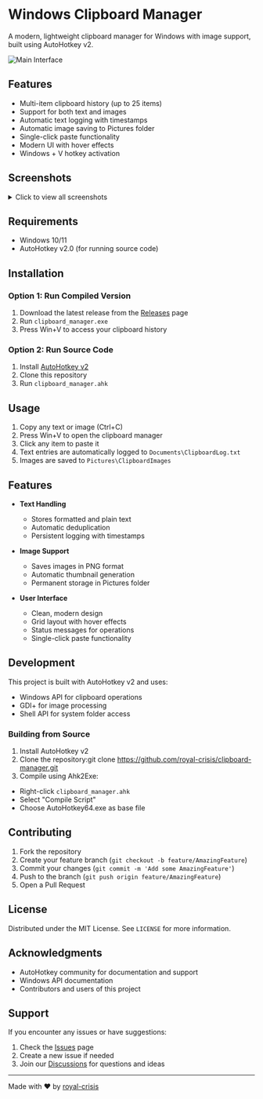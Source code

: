 # Windows Clipboard Manager

A modern, lightweight clipboard manager for Windows with image support, built using AutoHotkey v2.

![Main Interface](Screenshots/Screenshot%202024-01-04%20221926.png)

## Features

- Multi-item clipboard history (up to 25 items)
- Support for both text and images
- Automatic text logging with timestamps
- Automatic image saving to Pictures folder
- Single-click paste functionality
- Modern UI with hover effects
- Windows + V hotkey activation

## Screenshots

<details>
<summary>Click to view all screenshots</summary>

### Main Interface
![Main Interface](Screenshots/Screenshot%202024-01-04%20221926.png)

### Text and Image Support
![Text Support](Screenshots/Screenshot%202024-01-04%20222007.png)
![Image Support](Screenshots/Screenshot%202024-01-04%20222024.png)

</details>

## Requirements

- Windows 10/11
- AutoHotkey v2.0 (for running source code)

## Installation

### Option 1: Run Compiled Version
1. Download the latest release from the [Releases](../../releases) page
2. Run `clipboard_manager.exe`
3. Press Win+V to access your clipboard history

### Option 2: Run Source Code
1. Install [AutoHotkey v2](https://www.autohotkey.com/)
2. Clone this repository
3. Run `clipboard_manager.ahk`

## Usage

1. Copy any text or image (Ctrl+C)
2. Press Win+V to open the clipboard manager
3. Click any item to paste it
4. Text entries are automatically logged to `Documents\ClipboardLog.txt`
5. Images are saved to `Pictures\ClipboardImages`

## Features

- **Text Handling**
  - Stores formatted and plain text
  - Automatic deduplication
  - Persistent logging with timestamps

- **Image Support**
  - Saves images in PNG format
  - Automatic thumbnail generation
  - Permanent storage in Pictures folder

- **User Interface**
  - Clean, modern design
  - Grid layout with hover effects
  - Status messages for operations
  - Single-click paste functionality

## Development

This project is built with AutoHotkey v2 and uses:
- Windows API for clipboard operations
- GDI+ for image processing
- Shell API for system folder access

### Building from Source

1. Install AutoHotkey v2
2. Clone the repository:git clone https://github.com/royal-crisis/clipboard-manager.git
3. Compile using Ahk2Exe:
- Right-click `clipboard_manager.ahk`
- Select "Compile Script"
- Choose AutoHotkey64.exe as base file

## Contributing

1. Fork the repository
2. Create your feature branch (`git checkout -b feature/AmazingFeature`)
3. Commit your changes (`git commit -m 'Add some AmazingFeature'`)
4. Push to the branch (`git push origin feature/AmazingFeature`)
5. Open a Pull Request

## License

Distributed under the MIT License. See `LICENSE` for more information.

## Acknowledgments

- AutoHotkey community for documentation and support
- Windows API documentation
- Contributors and users of this project

## Support

If you encounter any issues or have suggestions:
1. Check the [Issues](../../issues) page
2. Create a new issue if needed
3. Join our [Discussions](../../discussions) for questions and ideas

---
Made with ❤️ by [royal-crisis](https://github.com/royal-crisis)
